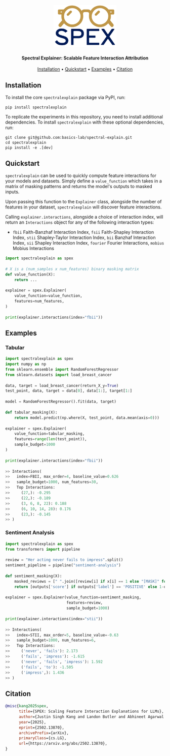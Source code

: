 
<h1 align="center">
  <br>
  <img src="https://github.com/landonbutler/landonbutler.github.io/blob/master/imgs/spex.png?raw=True" width="200">
  <br>

</h1>

<h4 align="center">Spectral Explainer: Scalable Feature Interaction Attribution</h4>


<p align="center">
  <a href="#installation">Installation</a> •
  <a href="#quickstart">Quickstart</a> •
  <a href="#examples">Examples</a> •
  <a href="#citation">Citation</a>
</p>

<h2 id="installation">Installation</h2>

To install the core `spectralexplain` package via PyPI, run:
```
pip install spectralexplain
```

To replicate the experiments in this repository, you need to install additional dependencies. To install `spectralexplain` with these optional dependencies, run:
```
git clone git@github.com:basics-lab/spectral-explain.git
cd spectralexplain
pip install -e .[dev]
```

<h2 id="quickstart">Quickstart</h2>

`spectralexplain` can be used to quickly compute feature interactions for your models and datasets. Simply define a `value_function` which takes in a matrix of masking patterns and returns the model's outputs to masked inputs.

Upon passing this function to the `Explainer` class, alongside the number of features in your dataset, `spectralexplain` will discover feature interactions.

Calling `explainer.interactions`, alongside a choice of interaction index, will return an `Interactions` object for any of the following interaction types:
- `fbii` Faith-Banzhaf Interaction Index, `fsii` Faith-Shapley Interaction Index, `stii` Shapley-Taylor Interaction Index, `bii` Banzhaf Interaction Index, `sii` Shapley Interaction Index, `fourier` Fourier Interactions, `mobius` Mobius Interactions

```python
import spectralexplain as spex

# X is a (num_samples x num_features) binary masking matrix
def value_function(X):
    return ...

explainer = spex.Explainer(
    value_function=value_function,
    features=num_features,
)

print(explainer.interactions(index="fbii"))
```
<h2 id="examples">Examples</h2>
<h3>Tabular</h3>

```python
import spectralexplain as spex
import numpy as np
from sklearn.ensemble import RandomForestRegressor
from sklearn.datasets import load_breast_cancer

data, target = load_breast_cancer(return_X_y=True)
test_point, data, target = data[0], data[1:], target[1:]

model = RandomForestRegressor().fit(data, target)

def tabular_masking(X):
    return model.predict(np.where(X, test_point, data.mean(axis=0)))

explainer = spex.Explainer(
    value_function=tabular_masking,
    features=range(len(test_point)),
    sample_budget=1000
)

print(explainer.interactions(index="fbii"))

>> Interactions(
>>   index=FBII, max_order=4, baseline_value=0.626
>>   sample_budget=1000, num_features=30,
>>   Top Interactions:
>>     (27,): -0.295
>>     (22,): -0.189
>>     (3, 6, 8, 22): 0.188
>>     (6, 10, 14, 28): 0.176
>>     (23,): -0.145
>> )
```
<h3>Sentiment Analysis</h3>

```python
import spectralexplain as spex
from transformers import pipeline

review = "Her acting never fails to impress".split()
sentiment_pipeline = pipeline("sentiment-analysis")

def sentiment_masking(X):
    masked_reviews = [" ".join([review[i] if x[i] == 1 else "[MASK]" for i in range(len(review))]) for x in X]
    return [outputs['score'] if outputs['label'] == 'POSITIVE' else 1-outputs['score'] for outputs in sentiment_pipeline(masked_reviews)]

explainer = spex.Explainer(value_function=sentiment_masking,
                           features=review,
                           sample_budget=1000)

print(explainer.interactions(index="stii"))

>> Interactions(
>>   index=STII, max_order=5, baseline_value=-0.63
>>   sample_budget=1000, num_features=6,
>>   Top Interactions:
>>     ('never', 'fails'): 2.173
>>     ('fails', 'impress'): -1.615
>>     ('never', 'fails', 'impress'): 1.592
>>     ('fails', 'to'): -1.505
>>     ('impress',): 1.436
>> )
```

<h2 id="citation">Citation</h2>

```bibtex
@misc{kang2025spex,
      title={SPEX: Scaling Feature Interaction Explanations for LLMs}, 
      author={Justin Singh Kang and Landon Butler and Abhineet Agarwal and Yigit Efe Erginbas and Ramtin Pedarsani and Kannan Ramchandran and Bin Yu},
      year={2025},
      eprint={2502.13870},
      archivePrefix={arXiv},
      primaryClass={cs.LG},
      url={https://arxiv.org/abs/2502.13870}, 
}
```
